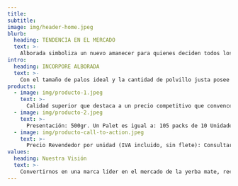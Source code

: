 ```yaml
---
title:
subtitle:
image: img/header-home.jpeg
blurb:
  heading: TENDENCIA EN EL MERCADO
  text: >-
    Alborada simboliza un nuevo amanecer para quienes deciden todos los días, con la sencillez de un mate, desde el amor, la amistad, la unión y el compartir, mostrarse agradecidos a la vida y al Creador desde la primera luz del alba.
intro:
  heading: INCORPORE ALBORADA
  text: >-
    Con el tamaño de palos ideal y la cantidad de polvillo justa posee un sabor meticulosamente diseñado para el deleite del consumidor. Arbolada es una yerba suave que no se lava rápido.
products:
  - image: img/producto-1.jpeg
    text: >-
      Calidad superior que destaca a un precio competitivo que convence.
  - image: img/producto-2.jpeg
    text: >-
      Presentación: 500gr. Un Palet es igual a: 105 packs de 10 Unidades.      
  - image: img/producto-call-to-action.jpeg
    text: >-
      Precio Revendedor por unidad (IVA incluido, sin flete): Consultar
values:
  heading: Nuestra Visión
  text: >-
    Convertirnos en una marca líder en el mercado de la yerba mate, reconocida no solo por la calidad de nuestros productos, sino también por promover valores fundamentales como la fe, la unión y el compartir. Queremos ser el puente que une a las personas, marcando tendencia en el mercado y dejando una huella positiva en la vida de nuestros consumidores.
---
```

